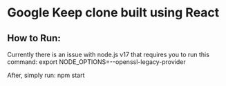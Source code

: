 # Google Keep clone built using React
## How to Run:
Currently there is an issue with node.js v17 that requires you to run this command:
    export NODE_OPTIONS=--openssl-legacy-provider

After, simply run:
    npm start 
